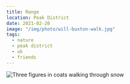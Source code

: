 ```yaml
---
title: Range
location: Peak District
date: 2021-02-20
image: "/img/photo/will-buxton-walk.jpg"
tags:
  - nature
  - peak district
  - uk
  - friends
---
```


![Three figures in coats walking through snow](/img/photo/will-buxton-walk.jpg)

